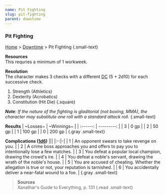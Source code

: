 ```yaml
---
name: Pit Fighting
slug: pit-fighting
parent: downtime
---
```

### Pit Fighting
[Home](dm-operations-center) > [Downtime](downtime) > Pit Fighting {.small-text}

**Resources**<br/>
This requries a minimum of 1 workweek.

**Resolution**<br/>
The character makes 3 checks with a different [DC](difficulty-class) (5 + 2d10) for each successive check.

1. Strength (Athletics)
2. Dexterity (Acrobatics)
3. Constitution (Hit Die)
{.square}

***Note**: If the nature of the fighting is gladitorial (not boxing, MMA), the character may substitute one roll with a standard attack roll.* {.small-text}

**Results**
| ~Losses~ | ~Winnings~ |
| :------: | ---------: |
|    3     |       0 gp |
|    2     |      50 gp |
|    1     |     100 gp |
|    0     |     200 gp |
{.gray .small-text}

**Complications ([1d6](/roll/1d6))**
|||
|:-:|-|
| 1 | An opponent swears to take revenge on you. |
| 2 | A crime boss approaches you and offers to pay you to intentionally lose a few matches. |
| 3 | You defeat a popular local champion, drawing the crowd's ire. |
| 4 | You defeat a noble's servant, drawing the wrath of the noble's house. |
| 5 | You are accused of cheating. Whether the allegation is true or not, your reputation is tarnished. |
| 6 | You accidentally deliver a near-fatal wound to a foe. |
{.gray .small-text}

> **Sources** <br/>
> Xanathar's Guide to Everything, p. 131
{.read .small-text} 